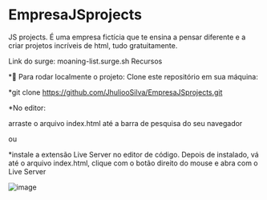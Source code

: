 # EmpresaJSprojects
JS projects. É uma empresa fictícia que te ensina a pensar diferente e a criar projetos incríveis de html, tudo gratuitamente.

Link do surge: moaning-list.surge.sh
Recursos

*🏁 Para rodar localmente o projeto:
Clone este repositório em sua máquina:

*git clone https://github.com/JhuliooSilva/EmpresaJSprojects.git

*No editor:

arraste o arquivo index.html até a barra de pesquisa do seu navegador

ou

*instale a extensão Live Server no editor de código.
Depois de instalado, vá até o arquivo index.html, clique com o botão direito do mouse e abra com o Live Server

![image](https://user-images.githubusercontent.com/112813242/188323486-654bf308-9ad2-4ab9-ad4b-e7dcefd17dd4.png)
